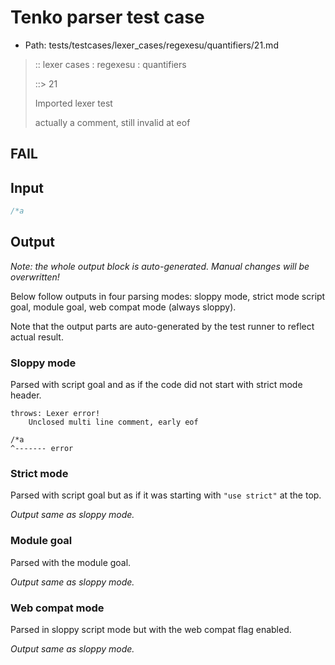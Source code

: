 # Tenko parser test case

- Path: tests/testcases/lexer_cases/regexesu/quantifiers/21.md

> :: lexer cases : regexesu : quantifiers
>
> ::> 21
>
> Imported lexer test
>
> actually a comment, still invalid at eof

## FAIL

## Input

`````js
/*a
`````

## Output

_Note: the whole output block is auto-generated. Manual changes will be overwritten!_

Below follow outputs in four parsing modes: sloppy mode, strict mode script goal, module goal, web compat mode (always sloppy).

Note that the output parts are auto-generated by the test runner to reflect actual result.

### Sloppy mode

Parsed with script goal and as if the code did not start with strict mode header.

`````
throws: Lexer error!
    Unclosed multi line comment, early eof

/*a
^------- error
`````

### Strict mode

Parsed with script goal but as if it was starting with `"use strict"` at the top.

_Output same as sloppy mode._

### Module goal

Parsed with the module goal.

_Output same as sloppy mode._

### Web compat mode

Parsed in sloppy script mode but with the web compat flag enabled.

_Output same as sloppy mode._
